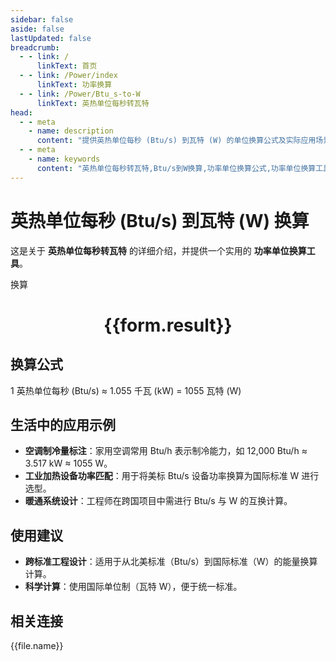 ```yaml
---
sidebar: false
aside: false
lastUpdated: false
breadcrumb:
  - - link: /
      linkText: 首页
  - - link: /Power/index
      linkText: 功率换算
  - - link: /Power/Btu_s-to-W
      linkText: 英热单位每秒转瓦特
head:
  - - meta
    - name: description
      content: "提供英热单位每秒 (Btu/s) 到瓦特 (W) 的单位换算公式及实际应用场景。"
  - - meta
    - name: keywords
      content: "英热单位每秒转瓦特,Btu/s到W换算,功率单位换算公式,功率单位换算工具,暖通与制冷行业功率单位"
---
```

# 英热单位每秒 (Btu/s) 到瓦特 (W) 换算

这是关于 **英热单位每秒转瓦特** 的详细介绍，并提供一个实用的 **功率单位换算工具**。

<script setup>
import { onMounted,reactive,inject ,ref  } from 'vue'
import { NButton,NForm ,NFormItem,NInput,NInputNumber,NSelect,NCard,useMessage ,NGrid ,NGi } from 'naive-ui'
import { defineClientComponent } from 'vitepress'
import { Power } from '../../files';
const convert = inject('convert')
const options =  [
  { "label": "英热单位每秒 (Btu/s)","value": "Btu/s" },
  { "label": "瓦特 (W)","value": "W" }
];
const formRef = ref(null);
const rules = {
  number:{
    required: true,
    type: 'number',
    trigger: "blur",
    message: '请输入数字'
  },
  to:{
    required: true,
    trigger: "select",
    message: '请选择转换单位'
  },
  from:{
    required: true,
    trigger: "select",
    message: '请选择原始单位'
  }
}
const form = reactive({
  number:null,
  to:'',
  from:'',
  result:'',
  title:'英热单位每秒转瓦特',
})
const convertHandler = (e) => {
   e.preventDefault();
  formRef.value?.validate((errors)=>{
    if (!errors) {
      form.result = `${form.number}${form.from} = ${convert(form.number).from(form.from).to(form.to)}${form.to}`
    }
  })
}
</script>

<n-form size="large" :model="form" ref='formRef' :rules="rules">
  <n-form-item label="数值"  path="number">
    <n-input-number size="large" style="width:100%" :min="0" v-model:value="form.number"   placeholder="请输入要换算的数值" />
  </n-form-item>
  <n-form-item label="从" path="from">
    <n-select  size="large" :options="options" v-model:value="form.from" placeholder="请选择原始单位" />
  </n-form-item>
  <n-form-item label="到" path="to">
    <n-select  size="large" :options="options" v-model:value="form.to" placeholder="请选择换算单位" />
  </n-form-item>
  <n-form-item>
    <n-button type="info" style="width:100%" @click="convertHandler">换算</n-button>
  </n-form-item>
</n-form>
<n-card  embedded :bordered="false" hoverable>
  <div  style="text-align:center">
    <h1>{{form.result}}</h1>
  </div>
</n-card>

## 换算公式

1 英热单位每秒 (Btu/s) ≈ 1.055 千瓦 (kW) = 1055 瓦特 (W)

## 生活中的应用示例

- **空调制冷量标注**：家用空调常用 Btu/h 表示制冷能力，如 12,000 Btu/h ≈ 3.517 kW ≈ 1055 W。
- **工业加热设备功率匹配**：用于将美标 Btu/s 设备功率换算为国际标准 W 进行选型。
- **暖通系统设计**：工程师在跨国项目中需进行 Btu/s 与 W 的互换计算。

## 使用建议

- **跨标准工程设计**：适用于从北美标准（Btu/s）到国际标准（W）的能量换算计算。
- **科学计算**：使用国际单位制（瓦特 W），便于统一标准。

## 相关连接
<n-grid x-gap="12" :cols="2">
  <n-gi v-for="(file,index) in Power" :key="index">
    <n-button
      text
      tag="a"
      :href="file.path"
      type="info"
    >
      {{file.name}}
    </n-button>
  </n-gi>
</n-grid>
